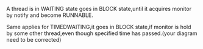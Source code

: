 A thread is in WAITING state goes in BLOCK state,until it acquires monitor by notify and become RUNNABLE.

Same applies for TIMEDWAITING,it goes in BLOCK state,if monitor is hold by some other thread,even though specified time has passed.(your diagram need to be corrected)
